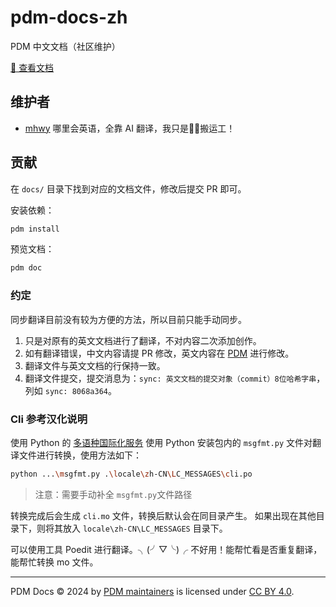 # pdm-docs-zh

PDM 中文文档（社区维护）

[📖 查看文档](https://pdm-project.org/zh-cn/)

## 维护者

- [mhwy](https://github.com/522247020) 哪里会英语，全靠 AI 翻译，我只是🐂🐎搬运工！

## 贡献

在 `docs/` 目录下找到对应的文档文件，修改后提交 PR 即可。

安装依赖：

```bash
pdm install
```

预览文档：

```bash
pdm doc
```

### 约定

同步翻译目前没有较为方便的方法，所以目前只能手动同步。

1. 只是对原有的英文文档进行了翻译，不对内容二次添加创作。
2. 如有翻译错误，中文内容请提 PR 修改，英文内容在 [PDM](https://github.com/pdm-project/pdm) 进行修改。
3. 翻译文件与英文文档的行保持一致。
4. 翻译文件提交，提交消息为：`sync: 英文文档的提交对象（commit）8位哈希字串`，列如 `sync: 8068a364`。

### Cli 参考汉化说明

使用 Python 的 [多语种国际化服务](https://docs.python.org/zh-cn/3/library/gettext.html)
使用 Python 安装包内的 `msgfmt.py` 文件对翻译文件进行转换，使用方法如下：

```bash
python ...\msgfmt.py .\locale\zh-CN\LC_MESSAGES\cli.po
```

> 注意：需要手动补全 `msgfmt.py`文件路径

转换完成后会生成 `cli.mo` 文件，转换后默认会在同目录产生。
如果出现在其他目录下，则将其放入 `locale\zh-CN\LC_MESSAGES` 目录下。

可以使用工具 Poedit 进行翻译。╮(╯▽╰)╭ 不好用！能帮忙看是否重复翻译，能帮忙转换 mo 文件。

* * *

PDM Docs © 2024 by [PDM maintainers][1] is licensed under [CC BY 4.0][2].

[1]: https://github.com/pdm-project
[2]: https://creativecommons.org/licenses/by/4.0/
